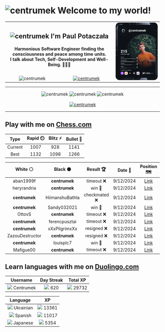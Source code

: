 <h1>
  <img
    src="https://emojis.slackmojis.com/emojis/images/1531849430/4246/blob-sunglasses.gif"
    width="30"
    alt="centrumek"
  />
  Welcome to my world!
</h1>

<table>
  <tbody>
    <tr>
      <td align="center" width="70%" colspan="2">
        <h2>
          <img
            src="https://raw.githubusercontent.com/MartinHeinz/MartinHeinz/master/wave.gif"
            width="30px"
            alt="centrumek"
          />
          I'm Paul Potaczała
        </h2>
        <h4>
          Harmonious Software Engineer finding the consciousness and peace among time units.
          <br/>
          I talk about Tech, Self-Development and Well-Being. 🌿🧘🚀
        </h4>
      </td>
      <td width="30%" rowspan="2">
        <a href="https://app.daily.dev/centrumek">
          <img
            src="./devcard.svg"
            alt="centrumek"
          />
        </a>
      </td>
    </tr>
    <tr align="center">
      <td>
        <img
          src="https://komarev.com/ghpvc/?username=centrumek&label=visitors&color=0e75b6&style=flat"
          alt="centrumek"
        >
      </td>
      <td>
        <a href="https://stackoverflow.com/users/14496012/centrumek">
          <img
            src="https://stackoverflow.com/users/flair/14496012.png?theme=dark"
            alt="centrumek"
          >
        </a>
      </td>
    </tr>
  </tbody>
</table>

---
<div align="center">
  <img 
    src="https://github-readme-stats.vercel.app/api?username=centrumek&show_icons=true&count_private=true&theme=dark&hide_border=true&hide=issues,contribs&bg_color=00000000"
    alt="centrumek"
  />
  <img
    src="https://github-readme-stats.vercel.app/api/top-langs/?username=centrumek&layout=compact&hide_border=true&theme=dark&bg_color=00000000&langs_count=6&exclude_repo=air-statistic-app"
    alt="centrumek"
  />
  <img 
    src="https://github-readme-streak-stats.herokuapp.com?user=centrumek&theme=dark&hide_border=true&background=FFFFFF00"
    alt="centrumek"
  />
  <br/>
  <br/>
  <a href="https://www.buymeacoffee.com/centrumek">
    <img
      src="https://cdn.buymeacoffee.com/buttons/v2/default-orange.png"
      height="50"
      width="210"
      alt="centrumek"
    />
  </a>
</div>

---

## Play with me on [Chess.com](https://www.chess.com/member/centrumek)

<div align="center">
<!--START_SECTION:chessStats-->
<!-- Automatically generated with https://github.com/Balastrong/chess-stats-action -->

| Type | Rapid ⏲️ | Blitz ⚡ | Bullet 🔫 |
|:---:|:---:|:---:|:---:|
| Current | 1007 | 928 | 1141 |
| Best | 1132 | 1098 | 1266 |

| White ⚪ | Black ⚫ | Result 🏆 | Date 📅 | Position 🗺️ | Type 🕕 |
|:---:|:---:|:---:|:---:|:---:|:---:|
| aban1999f | **centrumek** | timeout ❌ | 9/12/2024 | <a href="http://www.ee.unb.ca/cgi-bin/tervo/fen.pl?select=4k1nr/3Q3p/p4p1b/1p6/4P3/5p2/PP4PP/1K1RnB1R b k -">Link</a> | Bullet |
| heryrandria | **centrumek** | win 🥇 | 9/12/2024 | <a href="http://www.ee.unb.ca/cgi-bin/tervo/fen.pl?select=3rk3/ppn2r1p/2p1bp2/2B2p1B/2P4P/6P1/PP3P2/2K1R1R1 w - -">Link</a> | Bullet |
| **centrumek** | HiimanshuBathla | checkmated ❌ | 9/12/2024 | <a href="http://www.ee.unb.ca/cgi-bin/tervo/fen.pl?select=3K2k1/1pq2b2/2r3p1/3p3p/4P3/5P2/8/5B1R w - -">Link</a> | Bullet |
| **centrumek** | Sandy032021 | win 🥇 | 9/12/2024 | <a href="http://www.ee.unb.ca/cgi-bin/tervo/fen.pl?select=6k1/p1ppr2p/1pB3p1/8/1P1P2P1/P1PKR1qP/8/8 b - -">Link</a> | Bullet |
| OttovS | **centrumek** | timeout ❌ | 9/12/2024 | <a href="http://www.ee.unb.ca/cgi-bin/tervo/fen.pl?select=1k1r2nr/6R1/R7/p3pP2/1p1pP3/1P1P1B2/P1PN3P/2K5 b - -">Link</a> | Bullet |
| **centrumek** | ferencpusztai | timeout ❌ | 9/12/2024 | <a href="http://www.ee.unb.ca/cgi-bin/tervo/fen.pl?select=4r3/p1p5/7p/2k5/1nNRP2P/1P6/6K1/3R4 w - -">Link</a> | Bullet |
| **centrumek** | xXxPilgrimxXx | resigned ❌ | 9/12/2024 | <a href="http://www.ee.unb.ca/cgi-bin/tervo/fen.pl?select=8/1p5p/p5p1/5pk1/Pb2p3/1n4P1/5PKP/8 w - -">Link</a> | Bullet |
| ZazouDestructor | **centrumek** | resigned ❌ | 9/12/2024 | <a href="http://www.ee.unb.ca/cgi-bin/tervo/fen.pl?select=8/8/3k4/8/3P2Q1/2P1P1p1/1P4PP/6K1 b - -">Link</a> | Bullet |
| **centrumek** | louisplc7 | win 🥇 | 9/12/2024 | <a href="http://www.ee.unb.ca/cgi-bin/tervo/fen.pl?select=1krb4/7r/1p1N2R1/8/P7/3P3P/2P5/3K4 b - -">Link</a> | Bullet |
| Mafigue00 | **centrumek** | timeout ❌ | 9/12/2024 | <a href="http://www.ee.unb.ca/cgi-bin/tervo/fen.pl?select=r3r3/3B4/5R2/pk1p4/p3p2P/6P1/8/2R3K1 b - -">Link</a> | Bullet |

<!--END_SECTION:chessStats-->
</div>

## Learn languages with me on [Duolingo.com](https://www.duolingo.com/profile/Centrumek)

<div align="center">
<!--START_SECTION:duolingoStats-->
<!-- Automatically generated with https://github.com/centrumek/duolingo-readme-stats-->

| Username | Day Streak | Total XP |
|:---:|:---:|:---:|
| <img src="https://raw.githubusercontent.com/centrumek/duolingo-readme-stats/main/assets/duolingo.png" height="12"> Centrumek | <img src="https://raw.githubusercontent.com/centrumek/duolingo-readme-stats/main/assets/streakinactive.svg" height="12"> 620 | <img src="https://raw.githubusercontent.com/centrumek/duolingo-readme-stats/main/assets/xp.svg" height="12"> 29732 | <img src="https://raw.githubusercontent.com/centrumek/duolingo-readme-stats/main/assets/xp.svg" height="12"> 0 |

| Language | XP |
|:---:|:---:|
| <img src="https://raw.githubusercontent.com/centrumek/duolingo-readme-stats/main/assets/langs/ukrainian.svg" height="12"> Ukrainian | <img src="https://raw.githubusercontent.com/centrumek/duolingo-readme-stats/main/assets/xp.svg" height="12"> 13361 |
| <img src="https://raw.githubusercontent.com/centrumek/duolingo-readme-stats/main/assets/langs/spanish.svg" height="12"> Spanish | <img src="https://raw.githubusercontent.com/centrumek/duolingo-readme-stats/main/assets/xp.svg" height="12"> 11017 |
| <img src="https://raw.githubusercontent.com/centrumek/duolingo-readme-stats/main/assets/langs/japanese.svg" height="12"> Japanese | <img src="https://raw.githubusercontent.com/centrumek/duolingo-readme-stats/main/assets/xp.svg" height="12"> 5354 |

<!--END_SECTION:duolingoStats-->
</div>
<!--
**centrumek/centrumek** is a ✨ _special_ ✨ repository because its `README.md` (this file) appears on your GitHub profile.

Here are some ideas to get you started:

- 🔭 I’m currently working on ...
- 🌱 I’m currently learning ...
- 👯 I’m looking to collaborate on ...
- 🤔 I’m looking for help with ...
- 💬 Ask me about ...
- 📫 How to reach me: ...
- 😄 Pronouns: ...
- ⚡ Fun fact: ...
-->

